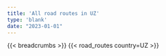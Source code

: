 ```yaml
---
title: 'All road routes in UZ'
type: 'blank'
date: "2023-01-01"
---
```


{{< breadcrumbs >}}
{{< road_routes country=UZ >}}
